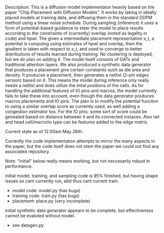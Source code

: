 Description: This is a diffusion model implementaion heavily based on the paper "Chip Placement with Diffusion Models". It works by taking in ideally placed models at training data, and diffusing them in the standard DDPM method using a linear noise schedule. During sampling (inference) it uses a form of potential-based guidance to steer the model to place results accoridng to the constraints of (currently) overlap (noted as legality in code) and hpwl. The given a intermediate placement representation x_t, a potential is computng using estimates of hpwl and overlap, then the gradient is taken with respect to x_t, and used to converge to better distributions of results learned during training. No clustering is deployed, but we do plan on adding it. The model itself consists of GATs and traditional attention layers. We also produced a synthetic data generator that produces a placement give certain constaints such as die area and density. It produces a placement, then generates a netlist (2-pin edges version) based on it. This means the model during inference only really needs a netlist and does utilize the inital positions of the cells. As for handling the additional features of IO pins and macros, the model currently fails to take these into account, even though the data generator produces macros placements and IO pins. The plan is to modify the potential funciton to using a similar overlap score as currently used, as well adding a congestion estimator too. For the IO pins, some sort of score could be geneated based on distance between it and its connected instaces. Also tail and head cell/macro/io type can be features added to the edge matrix.

Current state as of 12:00am May 26th:

Currently the code implementation attempts to mirror the many aspects in the paper, but the code itself does not stem the paper we could not find any associated repository.

Note: "initial" below really means working, but not neccesarily robust in performance.

initial model, training, and sampling code is 95% finished, but having shape issues so cant currently run, abd thus cant current train.
- model code: model.py (has bugs)
- training code: train.py (has bugs)
- placement: place.py (very incomplete)

initial synthetic data generator appears to be complete, but effectiveness cannot be evaluted without model.
- see datagen.py
